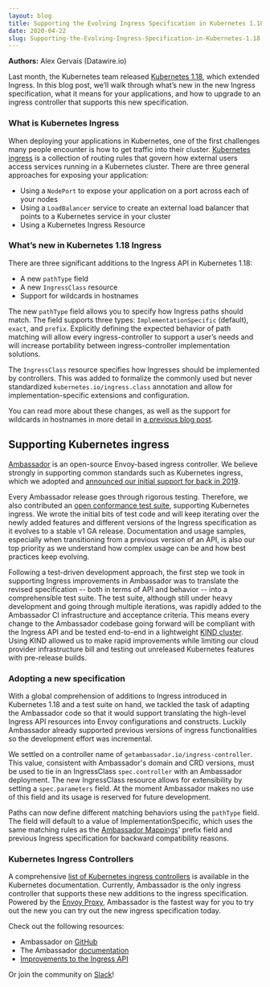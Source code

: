 ```yaml
---
layout: blog
title: Supporting the Evolving Ingress Specification in Kubernetes 1.18
date: 2020-04-22
slug: Supporting-the-Evolving-Ingress-Specification-in-Kubernetes-1.18
---
```


**Authors:** Alex Gervais (Datawire.io)

Last month, the Kubernetes team released [Kubernetes 1.18](https://kubernetes.io/blog/2020/03/25/kubernetes-1-18-release-announcement/), which extended Ingress. In this blog post, we’ll walk through what’s new in the new Ingress specification, what it means for your applications, and how to upgrade to an ingress controller that supports this new specification.

### What is Kubernetes Ingress
When deploying your applications in Kubernetes, one of the first challenges many people encounter is how to get traffic into their cluster. [Kubernetes ingress](https://blog.getambassador.io/kubernetes-ingress-nodeport-load-balancers-and-ingress-controllers-6e29f1c44f2d) is a collection of routing rules that govern how external users access services running in a Kubernetes cluster. There are three general approaches for exposing your application:

* Using a `NodePort` to expose your application on a port across each of your nodes
* Using a `LoadBalancer` service to create an external load balancer that points to a Kubernetes service in your cluster
* Using a Kubernetes Ingress Resource

### What’s new in Kubernetes 1.18 Ingress
There are three significant additions to the Ingress API in Kubernetes 1.18:

* A new `pathType` field
* A new `IngressClass` resource
* Support for wildcards in hostnames

The new `pathType` field allows you to specify how Ingress paths should match.
The field supports three types: `ImplementationSpecific` (default), `exact`, and `prefix`. Explicitly defining the expected behavior of path matching will allow every ingress-controller to support a user’s needs and will increase portability between ingress-controller implementation solutions.

The `IngressClass` resource specifies how Ingresses should be implemented by controllers. This was added to formalize the commonly used but never standardized `kubernetes.io/ingress.class` annotation and allow for implementation-specific extensions and configuration.

You can read more about these changes, as well as the support for wildcards in hostnames in more detail in [a previous blog post](https://kubernetes.io/blog/2020/04/02/improvements-to-the-ingress-api-in-kubernetes-1.18/).

## Supporting Kubernetes ingress
[Ambassador](https://www.getambassador.io) is an open-source Envoy-based ingress controller. We believe strongly in supporting common standards such as Kubernetes ingress, which we adopted and [announced our initial support for back in 2019](https://blog.getambassador.io/ambassador-ingress-controller-better-config-reporting-updated-envoy-proxy-99dc9139e28f).

Every Ambassador release goes through rigorous testing. Therefore, we also contributed an [open conformance test suite](https://github.com/kubernetes-sigs/ingress-controller-conformance), supporting Kubernetes ingress. We wrote the initial bits of test code and will keep iterating over the newly added features and different versions of the Ingress specification as it evolves to a stable v1 GA release. Documentation and usage samples, especially when transitioning from a previous version of an API, is also our top priority as we understand how complex usage can be and how best practices keep evolving.

Following a test-driven development approach, the first step we took in supporting Ingress improvements in Ambassador was to translate the revised specification -- both in terms of API and behavior -- into a comprehensible test suite. The test suite, although still under heavy development and going through multiple iterations, was rapidly added to the Ambassador CI infrastructure and acceptance criteria. This means every change to the Ambassador codebase going forward will be compliant with the Ingress API and be tested end-to-end in a lightweight [KIND cluster](https://kind.sigs.k8s.io/). Using KIND allowed us to make rapid improvements while limiting our cloud provider infrastructure bill and testing out unreleased Kubernetes features with pre-release builds.

### Adopting a new specification
With a global comprehension of additions to Ingress introduced in Kubernetes 1.18 and a test suite on hand, we tackled the task of adapting the Ambassador code so that it would support translating the high-level Ingress API resources into Envoy configurations and constructs. Luckily Ambassador already supported previous versions of ingress functionalities so the development effort was incremental.

We settled on a controller name of `getambassador.io/ingress-controller`. This value, consistent with Ambassador's domain and CRD versions, must be used to tie in an IngressClass `spec.controller` with an Ambassador deployment. The new IngressClass resource allows for extensibility by setting a `spec.parameters` field. At the moment Ambassador makes no use of this field and its usage is reserved for future development.

Paths can now define different matching behaviors using the `pathType` field. The field will default to a value of ImplementationSpecific, which uses the same matching rules as the [Ambassador Mappings](https://www.getambassador.io/docs/latest/topics/using/mappings/)' prefix field and previous Ingress specification for backward compatibility reasons.

### Kubernetes Ingress Controllers
A comprehensive [list of Kubernetes ingress controllers](https://kubernetes.io/docs/concepts/services-networking/ingress-controllers/) is available in the Kubernetes documentation. Currently, Ambassador is the only ingress controller that supports these new additions to the ingress specification. Powered by the [Envoy Proxy](https://www.envoyproxy.io), Ambassador is the fastest way for you to try out the new you can try out the new ingress specification today.

Check out the following resources:

* Ambassador on [GitHub](https://www.github.com/datawire/ambassador)
* The Ambassador [documentation](https://www.getambassador.io/docs)
* [Improvements to the Ingress API](https://kubernetes.io/blog/2020/04/02/improvements-to-the-ingress-api-in-kubernetes-1.18/)

Or join the community on [Slack](http://d6e.co/slack)!
